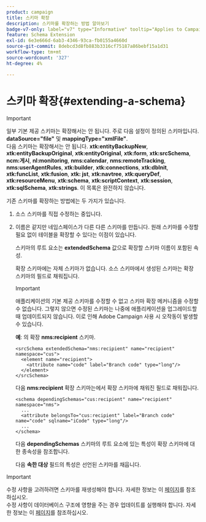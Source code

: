 ```yaml
---
product: campaign
title: 스키마 확장
description: 스키마를 확장하는 방법 알아보기
badge-v7-only: label="v7" type="Informative" tooltip="Applies to Campaign Classic v7 only"
feature: Schema Extension
exl-id: 6e3e666d-6ab3-4346-93ca-fb0155a4660d
source-git-commit: 8debcd3d8fb883b3316cf75187a86bebf15a1d31
workflow-type: tm+mt
source-wordcount: '327'
ht-degree: 4%

---
```


# 스키마 확장{#extending-a-schema}

>[!IMPORTANT]
>
>일부 기본 제공 스키마는 확장해서는 안 됩니다. 주로 다음 설정이 정의된 스키마입니다.\
>**dataSource=&quot;file&quot;** 및 **mappingType=&quot;xmlFile&quot;**.\
>다음 스키마는 확장해서는 안 됩니다. **xtk:entityBackupNew**, **xtk:entityBackupOriginal**, **xtk:entityOriginal**, **xtk:form**, **xtk:srcSchema**, **ncm:게시**, **nl:monitoring**, **nms:calendar**, **nms:remoteTracking**, **nms:userAgentRules**, **xtk:builder**, **xtk:connections**, **xtk:dbInit**, **xtk:funcList**, **xtk:fusion**, **xtk: jst**, **xtk:navtree**, **xtk:queryDef**, **xtk:resourceMenu**, **xtk:schema**, **xtk:scriptContext**, **xtk:session**, **xtk:sqlSchema**, **xtk:strings**.
>이 목록은 완전하지 않습니다.

기존 스키마를 확장하는 방법에는 두 가지가 있습니다.

1. 소스 스키마를 직접 수정하는 중입니다.
1. 이름은 같지만 네임스페이스가 다른 다른 스키마를 만듭니다. 원래 스키마를 수정할 필요 없이 테이블을 확장할 수 있다는 이점이 있습니다.

   스키마의 루트 요소는 **extendedSchema** 값으로 확장할 스키마 이름이 포함된 속성.

   확장 스키마에는 자체 스키마가 없습니다. 소스 스키마에서 생성된 스키마는 확장 스키마의 필드로 채워집니다.

   >[!IMPORTANT]
   >
   >애플리케이션의 기본 제공 스키마를 수정할 수 없고 스키마 확장 메커니즘을 수정할 수 없습니다. 그렇지 않으면 수정된 스키마는 나중에 애플리케이션을 업그레이드할 때 업데이트되지 않습니다. 이로 인해 Adobe Campaign 사용 시 오작동이 발생할 수 있습니다.

   **예**: 의 확장 **nms:recipient** 스키마.

   ```
   <srcSchema extendedSchema="nms:recipient" name="recipient" namespace="cus">
     <element name="recipient">
       <attribute name="code" label="Branch code" type="long"/>
     </element>
   </srcSchema>
   ```

   다음 **nms:recipient** 확장 스키마는에서 확장 스키마에 채워진 필드로 채워집니다.

   ```
   <schema dependingSchemas="cus:recipient" name="recipient" namespace="nms">
     ...
     <attribute belongsTo="cus:recipient" label="Branch code" name="code" sqlname="iCode" type="long"/>
     ...
   </schema>
   ```

   다음 **dependingSchemas** 스키마의 루트 요소에 있는 특성이 확장 스키마에 대한 종속성을 참조합니다.

   다음 **속한 대상** 필드의 특성은 선언된 스키마를 채웁니다.

>[!IMPORTANT]
>
>수정 사항을 고려하려면 스키마를 재생성해야 합니다. 자세한 정보는 이 [페이지](../../configuration/using/regenerating-schemas.md)를 참조하십시오.\
>수정 사항이 데이터베이스 구조에 영향을 주는 경우 업데이트를 실행해야 합니다. 자세한 정보는 이 [페이지](../../configuration/using/updating-the-database-structure.md)를 참조하십시오.
